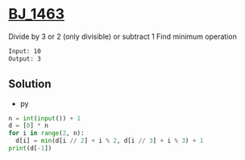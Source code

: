 # [BJ_1463](https://acmicpc.net/problem/1463)

Divide by 3 or 2 (only divisible) or subtract 1
Find minimum operation

```txt
Input: 10
Output: 3
```

## Solution

* py

```py
n = int(input()) + 1
d = [0] * n
for i in range(2, n):
  d[i] = min(d[i // 2] + i % 2, d[i // 3] + i % 3) + 1
print(d[-1])
```
